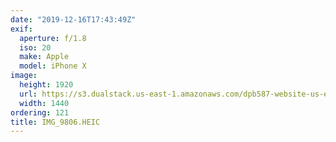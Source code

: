 ```yaml
---
date: "2019-12-16T17:43:49Z"
exif:
  aperture: f/1.8
  iso: 20
  make: Apple
  model: iPhone X
image:
  height: 1920
  url: https://s3.dualstack.us-east-1.amazonaws.com/dpb587-website-us-east-1/asset/gallery/2019-south-america/4d03db96-d4ab-dac4-ca34-57dccd24bfb6~1920.jpg
  width: 1440
ordering: 121
title: IMG_9806.HEIC
---
```

